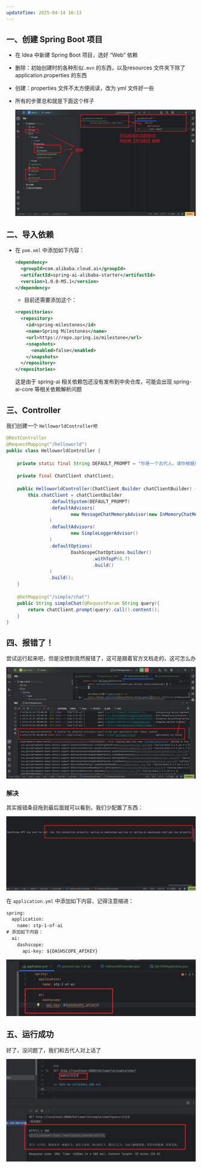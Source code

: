 ```yaml
---
updateTime: 2025-04-14 16:13
---
```

## 一、创建 Spring Boot 项目  

- 在 Idea 中新建 Spring Boot 项目，选好 “Web” 依赖  

- 删除：初始创建时的各种形似`.mvn` 的东西，以及resources 文件夹下除了 application.properties 的东西   

- 创建：properties 文件不太方便阅读，改为 yml 文件好一些  

- 所有的步骤总和就是下面这个样子

  ![Snipaste_2025-04-14_16-23-04](./从_HelloWorld_开始.assets/Snipaste_2025-04-14_16-23-04-1744619096441-2.png)

## 二、导入依赖  

- 在 `pom.xml` 中添加如下内容：

  ```xml
  <dependency>
    <groupId>com.alibaba.cloud.ai</groupId>
    <artifactId>spring-ai-alibaba-starter</artifactId>
    <version>1.0.0-M5.1</version>
  </dependency>
  ```

  - 目前还需要添加这个：

  ```xml
  <repositories>
    <repository>
      <id>spring-milestones</id>
      <name>Spring Milestones</name>
      <url>https://repo.spring.io/milestone</url>
      <snapshots>
        <enabled>false</enabled>
      </snapshots>
    </repository>
  </repositories>
  ```

  这是由于 spring-ai 相关依赖包还没有发布到中央仓库，可能会出现 spring-ai-core 等相关依赖解析问题  

## 三、Controller  

我们创建一个 `HelloworldController吧`

```java
@RestController  
@RequestMapping("/helloworld")  
public class HelloworldController {  
  
    private static final String DEFAULT_PROMPT = "你是一个古代人，请你根据用户的输入进行回答";  
  
    private final ChatClient chatClient;  
  
    public HelloworldController(ChatClient.Builder chatClientBuilder) {  
        this.chatClient = chatClientBuilder  
                .defaultSystem(DEFAULT_PROMPT)  
                .defaultAdvisors(  
                        new MessageChatMemoryAdvisor(new InMemoryChatMemory())  
                )  
                .defaultAdvisors(  
                        new SimpleLoggerAdvisor()  
                )  
                .defaultOptions(  
                        DashScopeChatOptions.builder()  
                                .withTopP(0.7)  
                                .build()  
                )  
                .build();  
    }  
  
    @GetMapping("/simple/chat")  
    public String simpleChat(@RequestParam String query){  
        return chatClient.prompt(query).call().content();  
    }  
}
```



## 四、报错了！

尝试运行起来吧，但是没想到竟然报错了，这可是跟着官方文档走的，这可怎么办  

![image-20250414163446959](./从_HelloWorld_开始.assets/image-20250414163446959.png)

### 解决  

其实报错条目拖到最后面就可以看到，我们少配置了东西：  

![image-20250414163549432](./从_HelloWorld_开始.assets/image-20250414163549432.png)  

在 `application.yml` 中添加如下内容，记得注意缩进：

```xml
spring:
  application:
    name: stp-1-of-ai
# 添加如下内容：
  ai:
    dashscope:
      api-key: ${DASHSCOPE_APIKEY}
```

![image-20250414163707543](./从_HelloWorld_开始.assets/image-20250414163707543.png)

## 五、运行成功  

好了，没问题了，我们和古代人对上话了  

![image-20250414163918214](./从_HelloWorld_开始.assets/image-20250414163918214.png)

